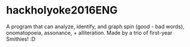 # hackholyoke2016ENG
A program that can analyze, identify, and graph spin (good - bad words), onomatopoeia, assonance, + alliteration.
Made by a trio of first-year Smithies! :D
